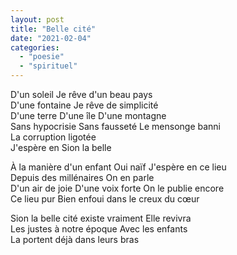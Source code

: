 ```yaml
---
layout: post
title: "Belle cité"
date: "2021-02-04"
categories: 
  - "poesie"
  - "spirituel"
---
```


D'un soleil Je rêve d'un beau pays  
D'une fontaine Je rêve de simplicité  
D'une terre D'une île D'une montagne  
Sans hypocrisie Sans fausseté Le mensonge banni  
La corruption ligotée  
J'espère en Sion la belle

À la manière d'un enfant Oui naïf J'espère en ce lieu  
Depuis des millénaires On en parle  
D'un air de joie D'une voix forte On le publie encore  
Ce lieu pur Bien enfoui dans le creux du cœur

Sion la belle cité existe vraiment Elle revivra  
Les justes à notre époque Avec les enfants  
La portent déjà dans leurs bras
